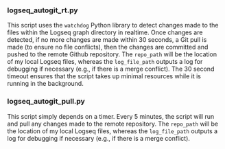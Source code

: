 ### logseq_autogit_rt.py
This script uses the `watchdog` Python library to detect changes made to the files within the Logseq graph directory in realtime. Once changes are detected, if no more changes are made within 30 seconds, a Git pull is made (to ensure no file conflicts), then the changes are committed and pushed to the remote Github repository. The `repo_path` will be the location of my local Logseq files, whereas the `log_file_path` outputs a log for debugging if necessary (e.g., if there is a merge conflict). The 30 second timeout ensures that the script takes up minimal resources while it is running in the background.

### logseq_autogit_pull.py
This script simply depends on a timer. Every 5 minutes, the script will run and pull any changes made to the remote repository. The `repo_path` will be the location of my local Logseq files, whereas the `log_file_path` outputs a log for debugging if necessary (e.g., if there is a merge conflict).